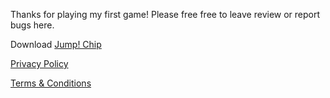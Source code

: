 Thanks for playing my first game! Please free free to leave review or report bugs here.

Download [Jump! Chip](https://play.google.com/store/apps/details?id=com.Myungho.Squirrel)

[Privacy Policy](privacy.md)

[Terms & Conditions](terms_and_conditions.md)

